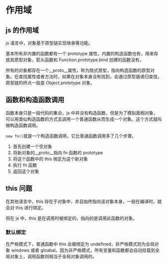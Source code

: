 # 作用域

## js 的作用域

js 语言中，对象基于原型链实现继承等功能。

基本所有非内置的函数都有一个 prototype 属性，内置的构造函数也有，用来存放其原型对象，箭头函数和 Function.prototype.bind 创建的函数没有。

所有的对象都存在一个\_\_proto\_\_属性，称为隐式原型，指向构造函数的原型对象。在查找属性或者方法时，如果在对象本身没有找到，会通过原型链递归查找，原型链的终点一般是 Object.prototype 对象。

## 函数和构造函数调用

函数本身只是一段代码的集合，js 中并没有构造函数，但是为了模拟面相对象，可以用类似构造函数的方式去调用一个普通函数从而生成一个对象。这个方式就叫做构造函数调用。

`new fn()`就是一个构造函数调用，它比普通函数调用多了几个步骤。

1. 首先创建一个空对象
2. 将新对象的\_\_proto\_\_指向 fn 函数的 prototype
3. 将这个函数中的 this 绑定为这个新对象
4. 执行 fn 函数
5. 返回这个对象

## this 问题

在其他语言中，this 存在于对象中，并且始终指向该对象本身，一般在编译时，就会对 this 进行绑定。

但在 js 中，this 是在调用时被绑定的，指向的是调用此函数的对象。

### 默认绑定

在严格模式下，普通函数中 this 会被绑定为 undefined，非严格模式则为全局对象 windows 或者 gloabal。因为非严格模式，所有变量和函数都会自动挂载到全局对象上，调用函数则相当于全局对象调用的。
